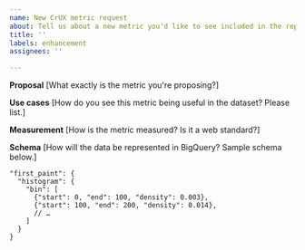 ```yaml
---
name: New CrUX metric request
about: Tell us about a new metric you'd like to see included in the report
title: ''
labels: enhancement
assignees: ''

---
```


**Proposal**
[What exactly is the metric you're proposing?]

**Use cases**
[How do you see this metric being useful in the dataset? Please list.]

**Measurement**
[How is the metric measured? Is it a web standard?]

**Schema**
[How will the data be represented in BigQuery? Sample schema below.]

```
"first_paint": {
  "histogram": {
    "bin": [
      {"start": 0, "end": 100, "density": 0.003},
      {"start": 100, "end": 200, "density": 0.014},
      // …
    ]
  }  
}
```
